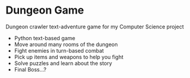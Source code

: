 # Dungeon Game
Dungeon crawler text-adventure game for my Computer Science project
- Python text-based game
- Move around many rooms of the dungeon
- Fight enemies in turn-based combat
- Pick up items and weapons to help you fight
- Solve puzzles and learn about the story
- Final Boss...?
